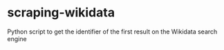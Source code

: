 # scraping-wikidata
Python script to get the identifier of the first result on the Wikidata search engine
